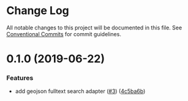 # Change Log

All notable changes to this project will be documented in this file.
See [Conventional Commits](https://conventionalcommits.org) for commit guidelines.

# 0.1.0 (2019-06-22)


### Features

* add geojson fulltext search adapter ([#3](https://github.com/cadaster/cadaster/issues/3)) ([4c5ba6b](https://github.com/cadaster/cadaster/commit/4c5ba6b))
